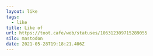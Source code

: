 ```yaml
---
layout: like
tags:
  - like
title: Like of
url: https://toot.cafe/web/statuses/106312309715289055
silo: mastodon
date: 2021-05-28T19:18:21.406Z
---
```

